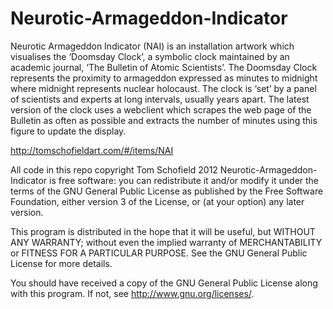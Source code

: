 Neurotic-Armageddon-Indicator
=============================

Neurotic Armageddon Indicator (NAI) is an installation artwork which visualises the ‘Doomsday Clock’, a symbolic clock maintained by an academic journal, ‘The Bulletin of Atomic Scientists’. The Doomsday Clock represents the proximity to armageddon expressed as minutes to midnight where midnight represents nuclear holocaust. The clock is ‘set’ by a panel of scientists and experts at long intervals, usually years apart. The latest version of the clock uses a webclient which scrapes the web page of the Bulletin as often as possible and extracts the number of minutes using this figure to update the display. 



http://tomschofieldart.com/#/items/NAI


All code in this repo copyright Tom Schofield 2012 
 Neurotic-Armageddon-Indicator is free software: you can redistribute it and/or modify it under the terms of the GNU General Public License as published by the Free Software Foundation, either version 3 of the License, or (at your option) any later version.

This program is distributed in the hope that it will be useful,
but WITHOUT ANY WARRANTY; without even the implied warranty of
MERCHANTABILITY or FITNESS FOR A PARTICULAR PURPOSE.  See the
GNU General Public License for more details.

You should have received a copy of the GNU General Public License
along with this program.  If not, see <http://www.gnu.org/licenses/>.